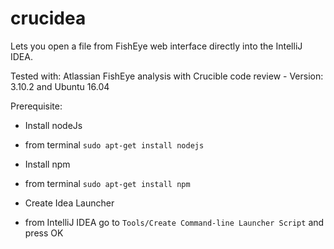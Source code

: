 # crucidea

Lets you open a file from FishEye web interface directly into the IntelliJ IDEA.

Tested with: Atlassian FishEye analysis with Crucible code review - Version: 3.10.2 and Ubuntu 16.04

Prerequisite:
* Install nodeJs
 + from terminal `sudo apt-get install nodejs`
* Install npm
 + from terminal `sudo apt-get install npm`
* Create Idea Launcher
 + from IntelliJ IDEA go to `Tools/Create Command-line Launcher Script` and press OK
